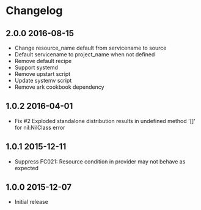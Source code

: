 # Changelog

## 2.0.0 2016-08-15

- Change resource_name default from servicename to source 
- Default servicename to project_name when not defined 
- Remove default recipe
- Support systemd
- Remove upstart script
- Update systemv script
- Remove ark cookbook dependency

## 1.0.2 2016-04-01

- Fix #2 Exploded standalone distribution results in undefined method '[]' for nil:NilClass error 

## 1.0.1 2015-12-11

- Suppress FC021: Resource condition in provider may not behave as expected

## 1.0.0 2015-12-07

- Initial release
